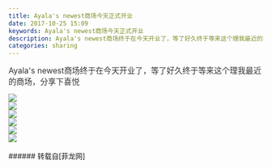 ```yaml
---
title: Ayala's newest商场今天正式开业
date: 2017-10-25 15:09
keywords: Ayala's newest商场今天正式开业
description: Ayala's newest商场终于在今天开业了，等了好久终于等来这个理我最近的商场，分享下喜悦
categories: sharing
---
```

<td class="t_f" id="postmessage_946754">

<font color="#333333"><font face="&amp;quot"><font style="font-size:15.6px">Ayala's newest商场终于在今天开业了，等了好久终于等来这个理我最近的商场，分享下喜悦</font></font></font><br/>

<img aid="658131" data-cf-modified-a684211f7580a2102e894b3b-="" file="data/attachment/forum/201710/25/150447t5i11rnon8ru5c3i.jpg.thumb.jpg" id="aimg_658131" inpost="1" onclick="" onmouseover="" src="http://www.flw.ph/data/attachment/forum/201710/25/150447t5i11rnon8ru5c3i.jpg" style="cursor:pointer" zoomfile="data/attachment/forum/201710/25/150447t5i11rnon8ru5c3i.jpg"/>


<br/>

<img aid="658133" data-cf-modified-a684211f7580a2102e894b3b-="" file="data/attachment/forum/201710/25/150449uzzh9qqsf64v6va0.jpg.thumb.jpg" id="aimg_658133" inpost="1" onclick="" onmouseover="" src="http://www.flw.ph/data/attachment/forum/201710/25/150449uzzh9qqsf64v6va0.jpg" style="cursor:pointer" zoomfile="data/attachment/forum/201710/25/150449uzzh9qqsf64v6va0.jpg"/>


<br/>

<img aid="658134" data-cf-modified-a684211f7580a2102e894b3b-="" file="data/attachment/forum/201710/25/150450etmzr1tn1gola15q.jpg.thumb.jpg" id="aimg_658134" inpost="1" onclick="" onmouseover="" src="http://www.flw.ph/data/attachment/forum/201710/25/150450etmzr1tn1gola15q.jpg" style="cursor:pointer" zoomfile="data/attachment/forum/201710/25/150450etmzr1tn1gola15q.jpg"/>


<br/>

<img aid="658132" data-cf-modified-a684211f7580a2102e894b3b-="" file="data/attachment/forum/201710/25/150448lxxm486ga8jdged4.jpg.thumb.jpg" id="aimg_658132" inpost="1" onclick="" onmouseover="" src="http://www.flw.ph/data/attachment/forum/201710/25/150448lxxm486ga8jdged4.jpg" style="cursor:pointer" zoomfile="data/attachment/forum/201710/25/150448lxxm486ga8jdged4.jpg"/>


<br/>

<img aid="658130" data-cf-modified-a684211f7580a2102e894b3b-="" file="data/attachment/forum/201710/25/150446mknhfc58ptz3qy5y.jpg.thumb.jpg" id="aimg_658130" inpost="1" onclick="" onmouseover="" src="http://www.flw.ph/data/attachment/forum/201710/25/150446mknhfc58ptz3qy5y.jpg" style="cursor:pointer" zoomfile="data/attachment/forum/201710/25/150446mknhfc58ptz3qy5y.jpg"/>


<br/>

<img aid="658129" data-cf-modified-a684211f7580a2102e894b3b-="" file="data/attachment/forum/201710/25/150445vzinpo1hninw19p1.jpg.thumb.jpg" id="aimg_658129" inpost="1" onclick="" onmouseover="" src="http://www.flw.ph/data/attachment/forum/201710/25/150445vzinpo1hninw19p1.jpg" style="cursor:pointer" zoomfile="data/attachment/forum/201710/25/150445vzinpo1hninw19p1.jpg"/>


<br/>
<br/>
</td>
###### 转载自[菲龙网]